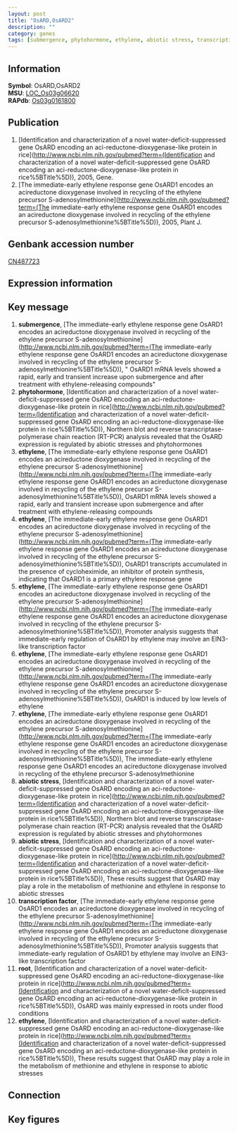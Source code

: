 ```yaml
---
layout: post
title: "OsARD,OsARD2"
description: ""
category: genes
tags: [submergence, phytohormone, ethylene, abiotic stress, transcription factor, root, Gene]
---
```


## Information
__Symbol__: OsARD,OsARD2  
__MSU__: [LOC_Os03g06620](http://rice.plantbiology.msu.edu/cgi-bin/ORF_infopage.cgi?orf=LOC_Os03g06620)  
__RAPdb__: [Os03g0161800](http://rapdb.dna.affrc.go.jp/viewer/gbrowse_details/irgsp1?name=Os03g0161800)  

## Publication
1. [Identification and characterization of a novel water-deficit-suppressed gene OsARD encoding an aci-reductone-dioxygenase-like protein in rice](http://www.ncbi.nlm.nih.gov/pubmed?term=(Identification and characterization of a novel water-deficit-suppressed gene OsARD encoding an aci-reductone-dioxygenase-like protein in rice%5BTitle%5D)), 2005, Gene.
2. [The immediate-early ethylene response gene OsARD1 encodes an acireductone dioxygenase involved in recycling of the ethylene precursor S-adenosylmethionine](http://www.ncbi.nlm.nih.gov/pubmed?term=(The immediate-early ethylene response gene OsARD1 encodes an acireductone dioxygenase involved in recycling of the ethylene precursor S-adenosylmethionine%5BTitle%5D)), 2005, Plant J.

## Genbank accession number
[CN487723](http://www.ncbi.nlm.nih.gov/nuccore/CN487723)

## Expression information

## Key message
1. __submergence__, [The immediate-early ethylene response gene OsARD1 encodes an acireductone dioxygenase involved in recycling of the ethylene precursor S-adenosylmethionine](http://www.ncbi.nlm.nih.gov/pubmed?term=(The immediate-early ethylene response gene OsARD1 encodes an acireductone dioxygenase involved in recycling of the ethylene precursor S-adenosylmethionine%5BTitle%5D)), " OsARD1 mRNA levels showed a rapid, early and transient increase upon submergence and after treatment with ethylene-releasing compounds"
2. __phytohormone__, [Identification and characterization of a novel water-deficit-suppressed gene OsARD encoding an aci-reductone-dioxygenase-like protein in rice](http://www.ncbi.nlm.nih.gov/pubmed?term=(Identification and characterization of a novel water-deficit-suppressed gene OsARD encoding an aci-reductone-dioxygenase-like protein in rice%5BTitle%5D)),  Northern blot and reverse transcriptase-polymerase chain reaction (RT-PCR) analysis revealed that the OsARD expression is regulated by abiotic stresses and phytohormones
3. __ethylene__, [The immediate-early ethylene response gene OsARD1 encodes an acireductone dioxygenase involved in recycling of the ethylene precursor S-adenosylmethionine](http://www.ncbi.nlm.nih.gov/pubmed?term=(The immediate-early ethylene response gene OsARD1 encodes an acireductone dioxygenase involved in recycling of the ethylene precursor S-adenosylmethionine%5BTitle%5D)),  OsARD1 mRNA levels showed a rapid, early and transient increase upon submergence and after treatment with ethylene-releasing compounds
4. __ethylene__, [The immediate-early ethylene response gene OsARD1 encodes an acireductone dioxygenase involved in recycling of the ethylene precursor S-adenosylmethionine](http://www.ncbi.nlm.nih.gov/pubmed?term=(The immediate-early ethylene response gene OsARD1 encodes an acireductone dioxygenase involved in recycling of the ethylene precursor S-adenosylmethionine%5BTitle%5D)),  OsARD1 transcripts accumulated in the presence of cycloheximide, an inhibitor of protein synthesis, indicating that OsARD1 is a primary ethylene response gene
5. __ethylene__, [The immediate-early ethylene response gene OsARD1 encodes an acireductone dioxygenase involved in recycling of the ethylene precursor S-adenosylmethionine](http://www.ncbi.nlm.nih.gov/pubmed?term=(The immediate-early ethylene response gene OsARD1 encodes an acireductone dioxygenase involved in recycling of the ethylene precursor S-adenosylmethionine%5BTitle%5D)),  Promoter analysis suggests that immediate-early regulation of OsARD1 by ethylene may involve an EIN3-like transcription factor
6. __ethylene__, [The immediate-early ethylene response gene OsARD1 encodes an acireductone dioxygenase involved in recycling of the ethylene precursor S-adenosylmethionine](http://www.ncbi.nlm.nih.gov/pubmed?term=(The immediate-early ethylene response gene OsARD1 encodes an acireductone dioxygenase involved in recycling of the ethylene precursor S-adenosylmethionine%5BTitle%5D)),  OsARD1 is induced by low levels of ethylene
7. __ethylene__, [The immediate-early ethylene response gene OsARD1 encodes an acireductone dioxygenase involved in recycling of the ethylene precursor S-adenosylmethionine](http://www.ncbi.nlm.nih.gov/pubmed?term=(The immediate-early ethylene response gene OsARD1 encodes an acireductone dioxygenase involved in recycling of the ethylene precursor S-adenosylmethionine%5BTitle%5D)), The immediate-early ethylene response gene OsARD1 encodes an acireductone dioxygenase involved in recycling of the ethylene precursor S-adenosylmethionine
8. __abiotic stress__, [Identification and characterization of a novel water-deficit-suppressed gene OsARD encoding an aci-reductone-dioxygenase-like protein in rice](http://www.ncbi.nlm.nih.gov/pubmed?term=(Identification and characterization of a novel water-deficit-suppressed gene OsARD encoding an aci-reductone-dioxygenase-like protein in rice%5BTitle%5D)),  Northern blot and reverse transcriptase-polymerase chain reaction (RT-PCR) analysis revealed that the OsARD expression is regulated by abiotic stresses and phytohormones
9. __abiotic stress__, [Identification and characterization of a novel water-deficit-suppressed gene OsARD encoding an aci-reductone-dioxygenase-like protein in rice](http://www.ncbi.nlm.nih.gov/pubmed?term=(Identification and characterization of a novel water-deficit-suppressed gene OsARD encoding an aci-reductone-dioxygenase-like protein in rice%5BTitle%5D)),  These results suggest that OsARD may play a role in the metabolism of methionine and ethylene in response to abiotic stresses
10. __transcription factor__, [The immediate-early ethylene response gene OsARD1 encodes an acireductone dioxygenase involved in recycling of the ethylene precursor S-adenosylmethionine](http://www.ncbi.nlm.nih.gov/pubmed?term=(The immediate-early ethylene response gene OsARD1 encodes an acireductone dioxygenase involved in recycling of the ethylene precursor S-adenosylmethionine%5BTitle%5D)),  Promoter analysis suggests that immediate-early regulation of OsARD1 by ethylene may involve an EIN3-like transcription factor
11. __root__, [Identification and characterization of a novel water-deficit-suppressed gene OsARD encoding an aci-reductone-dioxygenase-like protein in rice](http://www.ncbi.nlm.nih.gov/pubmed?term=(Identification and characterization of a novel water-deficit-suppressed gene OsARD encoding an aci-reductone-dioxygenase-like protein in rice%5BTitle%5D)),  OsARD was mainly expressed in roots under flood conditions
12. __ethylene__, [Identification and characterization of a novel water-deficit-suppressed gene OsARD encoding an aci-reductone-dioxygenase-like protein in rice](http://www.ncbi.nlm.nih.gov/pubmed?term=(Identification and characterization of a novel water-deficit-suppressed gene OsARD encoding an aci-reductone-dioxygenase-like protein in rice%5BTitle%5D)),  These results suggest that OsARD may play a role in the metabolism of methionine and ethylene in response to abiotic stresses

## Connection

## Key figures


